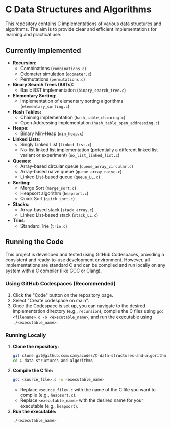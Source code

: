 # C Data Structures and Algorithms

This repository contains C implementations of various data structures and algorithms. The aim is to provide clear and efficient implementations for learning and practical use.

## Currently Implemented

* **Recursion:**
    * Combinations (`combinations.c`)
    * Odometer simulation (`odometer.c`)
    * Permutations (`permutations.c`)
* **Binary Search Trees (BSTs):**
    * Basic BST implementation (`binary_search_tree.c`)
* **Elementary Sorting:**
    * Implementation of elementary sorting algorithms (`elementary_sorting.c`)
* **Hash Tables:**
    * Chaining implementation (`hash_table_chaining.c`)
    * Open Addressing implementation (`hash_table_open_addressing.c`)
* **Heaps:**
    * Binary Min-Heap (`min_heap.c`)
* **Linked Lists:**
    * Singly Linked List (`linked_list.c`)
    * No-list linked list implementation (potentially a different linked list variant or experiment) (`no_list_linked_list.c`)
* **Queues:**
    * Array-based circular queue (`queue_array_circular.c`)
    * Array-based naive queue (`queue_array_naive.c`)
    * Linked List-based queue (`queue_LL.c`)
* **Sorting:**
    * Merge Sort (`merge_sort.c`)
    * Heapsort algorithm (`heapsort.c`)
    * Quick Sort (`quick_sort.c`)
* **Stacks:**
    * Array-based stack (`stack_array.c`)
    * Linked List-based stack (`stack_LL.c`)
* **Tries:**
    * Standard Trie (`trie.c`)

## Running the Code

This project is developed and tested using GitHub Codespaces, providing a consistent and ready-to-use development environment. However, all implementations are standard C and can be compiled and run locally on any system with a C compiler (like GCC or Clang).

### Using GitHub Codespaces (Recommended)

1.  Click the "Code" button on the repository page.
2.  Select "Create codespace on main".
3.  Once the Codespace is set up, you can navigate to the desired implementation directory (e.g., `recursion`), compile the C files using `gcc <filename>.c -o <executable_name>`, and run the executable using `./<executable_name>`.

### Running Locally

1.  **Clone the repository:**
    ```bash
    git clone git@github.com:camyacodes/C-data-structures-and-algorithms.git
    cd C-data-structures-and-algorithms
    ```
2.  **Compile the C file:**
    ```bash
    gcc <source_file>.c -o <executable_name>
    ```
    * Replace `<source_file>.c` with the name of the C file you want to compile (e.g., `heapsort.c`).
    * Replace `<executable_name>` with the desired name for your executable (e.g., `heapsort`).
3.  **Run the executable:**
    ```bash
    ./<executable_name>
    ```
